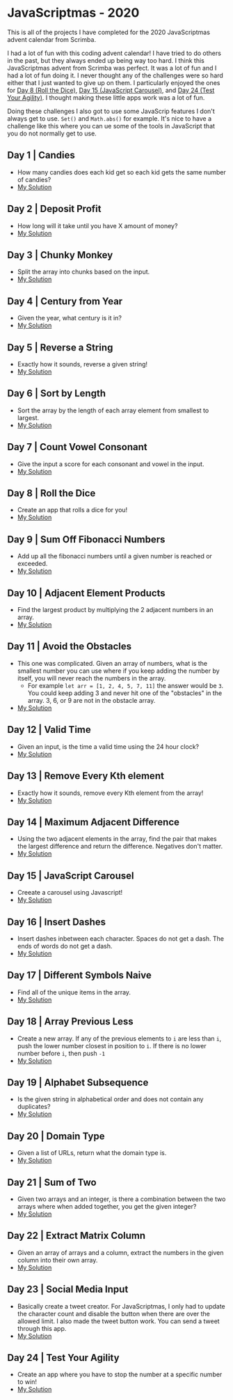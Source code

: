 # JavaScriptmas - 2020
This is all of the projects I have completed for the 2020 JavaScriptmas advent calendar from Scrimba.

I had a lot of fun with this coding advent calendar! I have tried to do others in the past, but they always ended up being way too hard. I think this JavaScriptmas advent from Scrimba was perfect. It was a lot of fun and I had a lot of fun doing it. I never thought any of the challenges were so hard either that I just wanted to give up on them. I particularly enjoyed the ones for [Day 8 (Roll the Dice)](https://github.com/rperry99/Scrimba-javascriptmas-2020/blob/main/README.md#day-8--roll-the-dice), [Day 15 (JavaScript Carousel)](https://github.com/rperry99/Scrimba-javascriptmas-2020/blob/main/README.md#day-15--javascript-carousel), and [Day 24 (Test Your Agility)](https://github.com/rperry99/Scrimba-javascriptmas-2020/blob/main/README.md#day-24--test-your-agility). I thought making these little apps work was a lot of fun. 

Doing these challenges I also got to use some JavaScrip features I don't always get to use. `Set()` and `Math.abs()` for example. It's nice to have a challenge like this where you can ue some of the tools in JavaScript that you do not normally get to use. 

## Day 1 | Candies 
- How many candies does each kid get so each kid gets the same number of candies?
- [My Solution](https://scrimba.com/learn/adventcalendar/note-at-1-07-coef7482c8354a9ff2f72de32)

## Day 2 | Deposit Profit 
- How long will it take until you have X amount of money?
- [My Solution](https://scrimba.com/learn/adventcalendar/note-at-1-10-co1a241e4952c2fbf76643569)

## Day 3 | Chunky Monkey 
- Split the array into chunks based on the input.
- [My Solution](https://scrimba.com/learn/adventcalendar/note-at-0-46-co5a2400084c8788683aec248)

## Day 4 | Century from Year 
- Given the year, what century is it in?
- [My Solution](https://scrimba.com/learn/adventcalendar/note-at-0-55-coc0e4306864e6817aa462f74)

## Day 5 | Reverse a String 
- Exactly how it sounds, reverse a given string!
- [My Solution](https://scrimba.com/learn/adventcalendar/note-at-0-43-co3e843879d4ebf35c7485583)

## Day 6 | Sort by Length 
- Sort the array by the length of each array element from smallest to largest.
- [My Solution](https://scrimba.com/learn/adventcalendar/note-at-0-46-coa7c4334b5e5eb6543bd33ef)

## Day 7 | Count Vowel Consonant 
- Give the input a score for each consonant and vowel in the input.
- [My Solution](https://scrimba.com/learn/adventcalendar/note-at-0-55-co94543c7a54c26746027f397)

## Day 8 | Roll the Dice 
- Create an app that rolls a dice for you!
- [My Solution](https://scrimba.com/scrim/co3a743adbc7ed0b01b28f9e0)

## Day 9 | Sum Off Fibonacci Numbers 
- Add up all the fibonacci numbers until a given number is reached or exceeded.
- [My Solution](https://scrimba.com/scrim/co7644dcebcf935939a62c2a2)

## Day 10 | Adjacent Element Products 
- Find the largest product by multiplying the 2 adjacent numbers in an array.
- [My Solution](https://scrimba.com/scrim/co75348559f896a45696a4920)

## Day 11 | Avoid the Obstacles 
- This one was complicated. Given an array of numbers, what is the smallest number you can use where if you keep adding the number by itself, you will never reach the numbers in the array.
  - For example `let arr = [1, 2, 4, 5, 7, 11]` the answer would be `3`. You could keep adding 3 and never hit one of the "obstacles" in the array. 3, 6, or 9 are not in the obstacle array.
- [My Solution](https://scrimba.com/scrim/cof424a98a318a302accb996c)

## Day 12 | Valid Time 
- Given an input, is the time a valid time using the 24 hour clock?
- [My Solution](https://scrimba.com/scrim/co2f8429d9889df1875934831)

## Day 13 | Remove Every Kth element 
- Exactly how it sounds, remove every Kth element from the array!
- [My Solution](https://t.co/ndSLbXKBSC?amp=1)

## Day 14 | Maximum Adjacent Difference 
- Using the two adjacent elements in the array, find the pair that makes the largest difference and return the difference. Negatives don't matter.
- [My Solution](https://scrimba.com/scrim/co1674975a6bacb32e1680618)

## Day 15 | JavaScript Carousel 
- Creeate a carousel using Javascript!
- [My Solution](https://scrimba.com/scrim/coff9458c81274d1f36cb6a3c)

## Day 16 | Insert Dashes 
- Insert dashes inbetween each character. Spaces do not get a dash. The ends of words do not get a dash.
- [My Solution](https://scrimba.com/scrim/co97a421e8bb1299d3824762d)

## Day 17 | Different Symbols Naive 
- Find all of the unique items in the array.
- [My Solution](https://scrimba.com/scrim/co31b41babe525dddfba53a50)

## Day 18 | Array Previous Less 
- Create a new array. If any of the previous elements to `i` are less than `i`, push the lower number closest in position to `i`. If there is no lower number before `i`, then push `-1`
- [My Solution](https://scrimba.com/scrim/co3fd4e9897b3068093d6f6e8)

## Day 19 | Alphabet Subsequence 
- Is the given string in alphabetical order and does not contain any duplicates?
- [My Solution](https://scrimba.com/scrim/coe2c408897fd5653682b0753)

## Day 20 | Domain Type
- Given a list of URLs, return what the domain type is. 
- [My Solution](https://scrimba.com/scrim/co7f8490cab8165ea77282cbc)

## Day 21 | Sum of Two
- Given two arrays and an integer, is there a combination between the two arrays where when added together, you get the given integer?
- [My Solution](https://scrimba.com/scrim/cof574bc9b50eec7eff86f061)

## Day 22 | Extract Matrix Column
- Given an array of arrays and a column, extract the numbers in the given column into their own array.
- [My Solution](https://scrimba.com/scrim/co3ba431dbcd9971bc041115d)

## Day 23 | Social Media Input 
- Basically create a tweet creator. For JavaScriptmas, I only had to update the character count and disable the button when there are over the allowed limit. I also made the tweet button work. You can send a tweet through this app.
- [My Solution](https://t.co/QZ5ZKyVtNb?amp=1)

## Day 24 | Test Your Agility
- Create an app where you have to stop the number at a specific number to win!
- [My Solution](https://scrimba.com/scrim/coc0941c68f7b99accf8a76f3)
